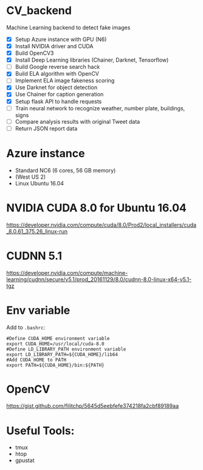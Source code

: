 # CV_backend
Machine Learning backend to detect fake images

- [x] Setup Azure instance with GPU (N6)
- [x] Install NVIDIA driver and CUDA
- [x] Build OpenCV3
- [x] Install Deep Learning libraries (Chainer, Darknet, Tensorflow)
- [ ] Build Google reverse search hack
- [X] Build ELA algorithm with OpenCV
- [ ] Implement ELA image fakeness scoring
- [x] Use Darknet for object detection
- [x] Use Chainer for caption generation
- [x] Setup flask API to handle requests
- [ ] Train neural network to recognize weather, number plate, buildings, signs
- [ ] Compare analysis results with original Tweet data
- [ ] Return JSON report data

# Azure instance
- Standard NC6 (6 cores, 56 GB memory)
- (West US 2)
- Linux Ubuntu 16.04

# NVIDIA CUDA 8.0 for Ubuntu 16.04
https://developer.nvidia.com/compute/cuda/8.0/Prod2/local_installers/cuda_8.0.61_375.26_linux-run

# CUDNN 5.1
https://developer.nvidia.com/compute/machine-learning/cudnn/secure/v5.1/prod_20161129/8.0/cudnn-8.0-linux-x64-v5.1-tgz

# Env variable
Add to `.bashrc`:
```
#Define CUDA_HOME environment variable
export CUDA_HOME=/usr/local/cuda-8.0
#Define LD_LIBRARY_PATH environment variable
export LD_LIBRARY_PATH=${CUDA_HOME}/lib64
#Add CUDA_HOME to PATH
export PATH=${CUDA_HOME}/bin:${PATH}
```

# OpenCV
https://gist.github.com/filitchp/5645d5eebfefe374218fa2cbf89189aa

# Useful Tools:
- tmux
- htop
- gpustat
